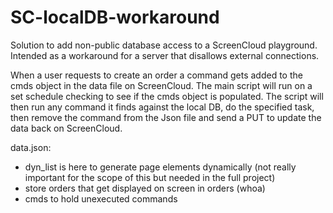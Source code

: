 # SC-localDB-workaround

Solution to add non-public database access to a ScreenCloud playground. Intended as a workaround for a server that disallows external connections.

When a user requests to create an order a command gets added to the cmds object in the data file on ScreenCloud. The main script will run on a set schedule checking to see if the cmds object is populated. The script will then run any command it finds against the local DB, do the specified task, then remove the command from the Json file and send a PUT to update the data back on ScreenCloud.

data.json:
  - dyn_list is here to generate page elements dynamically (not really important for the scope of this but needed in the full project)
  - store orders that get displayed on screen in orders (whoa)
  - cmds to hold unexecuted commands
